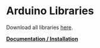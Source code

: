 # Arduino Libraries

Download all libraries [here](https://github.com/watterott/Arduino-Libs/archive/master.zip).


**[Documentation / Installation](http://learn.watterott.com/arduino/watterott-libs/)**
